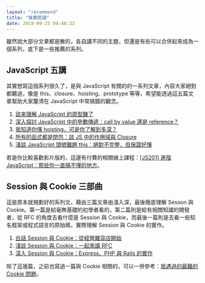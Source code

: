 ```yaml
---
layout: "recommend"
title: "推薦閱讀"
date: 2019-09-25 04:48:33
---
```


雖然說大部分文章都是散的，各自講不同的主題，但還是有些可以合併起來成為一個系列，底下是一些推薦的系列。

## JavaScript 五講

其實想寫這個系列很久了，是與 JavaScript 有關的的一系列文章，內容大家絕對都聽過，像是 this、closure、hoisting、prototype 等等，希望能透過這五篇文章幫助大家釐清在 JavaScript 中常搞錯的觀念。

1. [該來理解 JavaScript 的原型鍊了](/2017/08/27/the-javascripts-prototype-chain/)
2. [深入探討 JavaScript 中的參數傳遞：call by value 還是 reference？](/2018/06/23/javascript-call-by-value-or-reference/)
3. [我知道你懂 hoisting，可是你了解到多深？](/2018/11/10/javascript-hoisting-and-tdz/)
4. [所有的函式都是閉包：談 JS 中的作用域與 Closure](/2018/12/08/javascript-closure/)
5. [淺談 JavaScript 頭號難題 this：絕對不完整，但保證好懂](/2019/02/23/javascript-what-is-this/)

若是你比較喜歡影片版的，這邊有付費的相關線上課程：[[JS201] 進階 JavaScript：那些你一直搞不懂的地方](https://www.lidemy.com/p/js201-javascript)。

## Session 與 Cookie 三部曲

這是原本就規劃好的系列文，藉由三篇文章由淺入深，最後徹底理解 Sesson 與 Cookie。第一篇是給毫無基礎的初學者看的，第二篇則是給有相關知識的開發者，從 RFC 的角度去看什麼是 Session 與 Cookie，而最後一篇則是去看一些知名框架或程式語言的原始碼，實際理解 Session 與 Cookie 的實作。

1. [白話 Session 與 Cookie：從經營雜貨店開始](https://medium.com/@hulitw/session-and-cookie-15e47ed838bc)
2. [淺談 Session 與 Cookie：一起來讀 RFC](/2019/08/09/session-and-cookie-part2/)
3. [深入 Session 與 Cookie：Express、PHP 與 Rails 的實作](/2019/08/09/session-and-cookie-part3/)

除了這幾篇，之前也寫過一篇與 Cookie 相關的，可以一併參考：[我遇過的最難的 Cookie 問題](/2017/08/27/a-cookie-problem/)。


